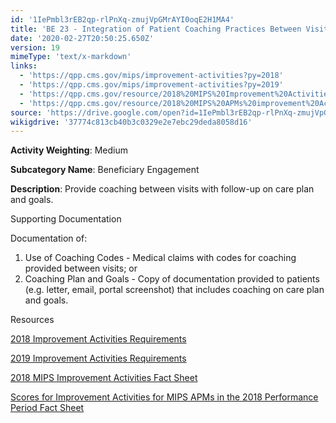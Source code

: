 ```yaml
---
id: '1IePmbl3rEB2qp-rlPnXq-zmujVpGMrAYI0oqE2H1MA4'
title: 'BE 23 - Integration of Patient Coaching Practices Between Visits'
date: '2020-02-27T20:50:25.650Z'
version: 19
mimeType: 'text/x-markdown'
links:
  - 'https://qpp.cms.gov/mips/improvement-activities?py=2018'
  - 'https://qpp.cms.gov/mips/improvement-activities?py=2019'
  - 'https://qpp.cms.gov/resource/2018%20MIPS%20Improvement%20Activities%20Fact%20Sheet'
  - 'https://qpp.cms.gov/resource/2018%20MIPS%20APMs%20improvement%20Activities%20scores%20fact%20sheet'
source: 'https://drive.google.com/open?id=1IePmbl3rEB2qp-rlPnXq-zmujVpGMrAYI0oqE2H1MA4'
wikigdrive: '37774c813cb40b3c0329e2e7ebc29deda8058d16'
---
```

**Activity Weighting**: Medium

**Subcategory Name**: Beneficiary Engagement

**Description**: Provide coaching between visits with follow-up on care plan and goals.

Supporting Documentation

Documentation of:

1. Use of Coaching Codes - Medical claims with codes for coaching provided between visits; or
2. Coaching Plan and Goals - Copy of documentation provided to patients (e.g. letter, email, portal screenshot) that includes coaching on care plan and goals.

Resources

[2018 Improvement Activities Requirements](https://qpp.cms.gov/mips/improvement-activities?py=2018)

[2019 Improvement Activities Requirements](https://qpp.cms.gov/mips/improvement-activities?py=2019)

[2018 MIPS Improvement Activities Fact Sheet](https://qpp.cms.gov/resource/2018%20MIPS%20Improvement%20Activities%20Fact%20Sheet)

[Scores for Improvement Activities for MIPS APMs in the 2018 Performance Period Fact Sheet](https://qpp.cms.gov/resource/2018%20MIPS%20APMs%20improvement%20Activities%20scores%20fact%20sheet)
